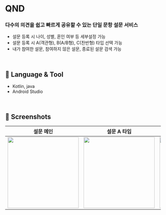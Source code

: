 # QND
### 다수의 의견을 쉽고 빠르게 공유할 수 있는 단일 문항 설문 서비스

* 설문 등록 시 나이, 성별, 혼인 여부 등 세부설정 가능
* 설문 등록 시 A(객관형), B(A/B형), C(찬반형) 타입 선택 가능
* 내가 참여한 설문, 참여하지 않은 설문, 종료된 설문 검색 가능

<br/>

## 📕 Language & Tool

* Kotlin, java
* Android Studio

<br/>


## 📗 Screenshots
|   설문 메인    |  설문 A 타입  |  설문 B 타입 |  설문 C 타입 |
|--------------|-------------|-----------|------------|
|<img width = "230" src = "https://user-images.githubusercontent.com/24262395/90650638-16385e80-e277-11ea-84aa-c1f4c3fba13a.png">|<img width = "230" src = "https://user-images.githubusercontent.com/24262395/90650652-189ab880-e277-11ea-90e0-50bbc8fe7bad.png">|<img width = "230" src = "https://user-images.githubusercontent.com/24262395/90650656-1a647c00-e277-11ea-87e1-2adb68a091a9.png">|<img width = "230" src = "https://user-images.githubusercontent.com/24262395/90650661-1afd1280-e277-11ea-86a7-3cdcc1a5c4cf.png">|



